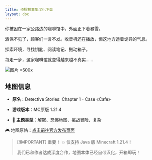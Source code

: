 ```yaml
---
title: 侦探故事集汉化下载
layout: doc
---
```


你被困在一家公路边的咖啡馆中，外面正下着暴雪。

酒保不见了，顾客们一言不发。收音机还在播放，但这地方透着诡异的气息。

探索环境，寻找钥匙、阅读笔记、搬动箱子。

每走一步，这家咖啡馆就变得越来越不真实……

![图片 =500x](/imgs/maps/detective-stories.webp)

## 地图信息

- **原名**：Detective Stories: Chapter 1 - Case «Cafe»
- **游戏版本**：MC原版 1.21.4

- 🧠 **主题类型**：解密、恐怖地图、挑战冒险、复杂

🎮 地图原帖：[点击前往官方发布页面](https://www.planetminecraft.com/project/detective-stories-chapter-1-case-cafe/)

> [!IMPORTANT] 重要！
> 💥 仅支持 Java 版 Minecraft 1.21.4！
>
> 我们已和作者达成深度合作，地图本体已经自带汉化，开箱即玩！

<DownloadLinks :methods="[
  { id: 'mediafire', text: '下载地图', icon: '/imgs/svg/mediafire.svg', link: 'https://vmct-cn.top/proxy/www.mediafire.com/file/gvlmv0ynnvcafqt/Detective_Stories_1.0.1_2.zip' },
  { id: 'planetminecraft', text: '地图原帖', icon: '/imgs/svg/planetminecraft.svg', link: 'https://www.planetminecraft.com/project/detective-stories-chapter-1-case-cafe/' }
]" />

<DocSupport />
